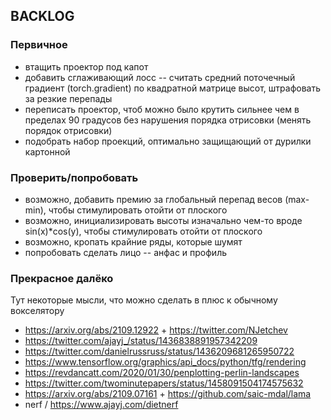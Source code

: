 ## BACKLOG

### Первичное
* втащить проектор под капот
* добавить сглаживающий лосс -- считать средний поточечный градиент (torch.gradient) по квадратной матрице высот, штрафовать за резкие перепады
* переписать проектор, чтоб можно было крутить сильнее чем в пределах 90 градусов без нарушения порядка отрисовки (менять порядок отрисовки)
* подобрать набор проекций, оптимально защищающий от дурилки картонной 

### Проверить/попробовать
* возможно, добавить премию за глобальный перепад весов (max-min), чтобы стимулировать отойти от плоского
* возможно, инициализировать высоты изначально чем-то вроде sin(x)*cos(y), чтобы стимулировать отойти от плоского
* возможно, кропать крайние ряды, которые шумят
* попробовать сделать лицо -- анфас и профиль

### Прекрасное далёко
Тут некоторые мысли, что можно сделать в плюс к обычному вокселятору
* https://arxiv.org/abs/2109.12922 + https://twitter.com/NJetchev
* https://twitter.com/ajayj_/status/1436838891957342209
* https://twitter.com/danielrussruss/status/1436209681265950722
* https://www.tensorflow.org/graphics/api_docs/python/tfg/rendering
* https://revdancatt.com/2020/01/30/penplotting-perlin-landscapes
* https://twitter.com/twominutepapers/status/1458091504174575632
* https://arxiv.org/abs/2109.07161 + https://github.com/saic-mdal/lama
* nerf / https://www.ajayj.com/dietnerf
